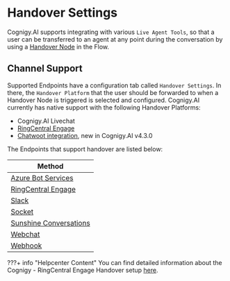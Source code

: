 # Handover Settings

Cognigy.AI supports integrating with various `Live Agent Tools`, so that a user can be transferred to an agent at any point during the conversation by using a [Handover Node]({{config.site_url}}ai/tools/agent-handover) in the Flow.

## Channel Support

<div class="divider"></div>

Supported Endpoints have a configuration tab called `Handover Settings`. In there, the `Handover Platform` that the user should be forwarded to when a Handover Node is triggered is selected and configured. Cognigy.AI currently has native support with the following Handover Platforms:

- Cognigy.AI Livechat
- [RingCentral Engage](https://www.ringcentral.com/digital-customer-engagement.html)
- [Chatwoot integration]({{config.site_url}}ai/endpoints/chatwoot-integration/), new in Cognigy.AI v4.3.0

The Endpoints that support handover are listed below:

| Method      |
| ----------- | 
| [Azure Bot Services]({{config.site_url}}ai/endpoints/azure-bot-services/) | 
| [RingCentral Engage]({{config.site_url}}ai/endpoints/ringcentral-engage/) | 
| [Slack]({{config.site_url}}ai/endpoints/slack) |
| [Socket]({{config.site_url}}ai/endpoints/socketio)|
| [Sunshine Conversations]({{config.site_url}}ai/endpoints/sunshine-conversations) |
| [Webchat]({{config.site_url}}ai/endpoints/webchat/webchat/) |
| [Webhook]({{config.site_url}}ai/endpoints/webhook/)|

???+ info "Helpcenter Content"
    You can find detailed information about the Cognigy - RingCentral Engage Handover setup [here](https://support.cognigy.com/hc/en-us/articles/360016275260).